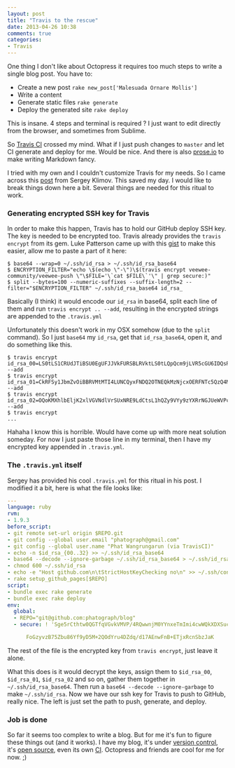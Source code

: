 ```yaml
---
layout: post
title: "Travis to the rescue"
date: 2013-04-26 10:38
comments: true
categories:
- Travis
---
```


One thing I don't like about Octopress it requires too much steps to write a single blog post. You have to:

- Create a new post `rake new_post['Malesuada Ornare Mollis']`
- Write a content
- Generate static files `rake generate`
- Deploy the generated site `rake deploy`

This is insane. 4 steps and terminal is required ? I just want to edit directly from the browser, and sometimes from Sublime.

So [Travis CI](https://travis-ci.org/) crossed my mind. What if I just push changes to `master` and let CI generate and deploy for me. Would be nice. And there is also [prose.io](http://prose.io/) to make writing Markdown fancy.

I tried with my own and I couldn't customize Travis for my needs. So I came across this [post](http://darvin.github.io/blog/2013/01/13/Prose_Octopress_TravisIO/) from Sergey Klimov. This saved my day. I would like to break things down here a bit. Several things are needed for this ritual to work.

### Generating encrypted SSH key for Travis

In order to make this happen, Travis has to hold our GitHub deploy SSH key. The key is needed to be encrypted too. Travis already provides the `travis encrypt` from its gem. Luke Patterson came up with this [gist](https://gist.github.com/lukewpatterson/4242707) to make this easier, allow me to paste a part of it here:

```
$ base64 --wrap=0 ~/.ssh/id_rsa > ~/.ssh/id_rsa_base64
$ ENCRYPTION_FILTER="echo \$(echo \"-\")\$(travis encrypt veewee-community/veewee-push \"\$FILE='\`cat $FILE\`'\" | grep secure:)"
$ split --bytes=100 --numeric-suffixes --suffix-length=2 --filter="$ENCRYPTION_FILTER" ~/.ssh/id_rsa_base64 id_rsa_
```

Basically (I think) it would encode our `id_rsa` in base64, split each line of them and run `travis encrypt .. --add`, resulting in the encrypted strings are appended to the `.travis.yml`

Unfortunately this doesn't work in my OSX somehow (due to the `split` command). So I just `base64` my `id_rsa`, get that `id_rsa_base64`, open it, and do something like this.

```
$ travis encrypt id_rsa_00=LS0tLS1CRUdJTiBSU0EgUFJJVkFURSBLRVktLS0tLQpQcm9jLVR5cGU6IDQsRU5DUllQVEVE --add
$ travis encrypt id_rsa_01=CkRFSy1JbmZvOiBBRVMtMTI4LUNCQyxFNDQ2OTNEQkMzNjcxOERFNTc5QzQ4MTQyNUExQjg4 --add
$ travis encrypt id_rsa_02=OQoKMXhlbEljK2xlVGVNdlVrSUxNRE9LdCtsL1hQZy9VYy9zYXRrNGJUeWVPcnhLMnVmUysz --add
$ travis encrypt
...
```

Hahaha I know this is horrible. Would have come up with more neat solution someday. For now I just paste those line in my terminal, then I have my encrypted key appended in `.travis.yml`.

### The `.travis.yml` itself

Sergey has provided his cool `.travis.yml` for this ritual in his post. I modified it a bit, here is what the file looks like:

``` yaml .travis.yml
---
language: ruby
rvm:
- 1.9.3
before_script:
- git remote set-url origin $REPO.git
- git config --global user.email "phatograph@gmail.com"
- git config --global user.name "Phat Wangrungarun (via TravisCI)"
- echo -n $id_rsa_{00..32} >> ~/.ssh/id_rsa_base64
- base64 --decode --ignore-garbage ~/.ssh/id_rsa_base64 > ~/.ssh/id_rsa
- chmod 600 ~/.ssh/id_rsa
- echo -e "Host github.com\n\tStrictHostKeyChecking no\n" >> ~/.ssh/config
- rake setup_github_pages[$REPO]
script:
- bundle exec rake generate
- bundle exec rake deploy
env:
  global:
  - REPO="git@github.com:phatograph/blog"
  - secure: ! 'Sge5rCthtw0QGTfqVGvkVMVP/4RQwwnjM0YYnxeTmImi4cwWQkXDXSuctkKz

      FoGzyvzB75Zbu86Yf9yD5M+2QOdYru4DZdq/d17AEnwFnB+ETjxRcnSbzJaK
```

The rest of the file is the encrypted key from `travis encrypt`, just leave it alone.

What this does is it would decrypt the keys, assign them to `$id_rsa_00`, `$id_rsa_01`, `$id_rsa_02` and so on, gather them together in `~/.ssh/id_rsa_base64`. Then run a `base64 --decode --ignore-garbage` to make `~/.ssh/id_rsa`. Now we have our ssh key for Travis to push to GitHub, really nice. The left is just set the path to push, generate, and deploy.

### Job is done

So far it seems too complex to write a blog. But for me it's fun to figure these things out (and it works). I have my blog, it's under [version control](https://github.com/phatograph/blog/tree/master), it's [open source](https://github.com/phatograph/blog/), even its own [CI](https://travis-ci.org/phatograph/blog). Octopress and friends are cool for me for now. ;)